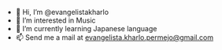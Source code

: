 - 👋 Hi, I’m @evangelistakharlo
- 👀 I’m interested in Music
- 🌱 I’m currently learning Japanese language
- 📫 Send me a mail at evangelista.kharlo.permejo@gmail.com

<!---
evangelistakharlo/evangelistakharlo is a ✨ special ✨ repository because its `README.md` (this file) appears on your GitHub profile.
You can click the Preview link to take a look at your changes.
--->
